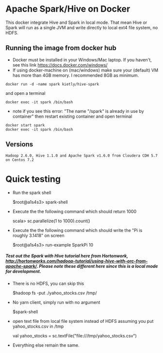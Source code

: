 Apache Spark/Hive on Docker
==========

This docker integrate Hive and Spark in local mode. That mean Hive or Spark will run as a single JVM and write directly to local ext4 file system, no HDFS.


## Running the image from docker hub

* Docker must be installed in your Windows/Mac laptop. If you haven't, see this link https://docs.docker.com/windows/
* If using docker-machine on (mac/windows) make sure your (default) VM has more than 4GB memory. I recommended 8GB as minimum.
```
docker run -d -name spark kietly/hive-spark
```
and open a terminal
```
docker exec -it spark /bin/bash
```
* note if you see this error: "The name "/spark" is already in use by container" then restart existing container and open terminal
```
docker start spark
docker exec -it spark /bin/bash
```

## Versions
    Hadoop 2.6.0, Hive 1.1.0 and Apache Spark v1.6.0 from Cloudera CDH 5.7 on Centos 7.2 

# Quick testing
* Run the spark shell
    
    $root@a1s4s3> spark-shell 

* Execute the the following command which should return 1000

    scala> sc.parallelize(1 to 1000).count()

* Execute the the following command which should write the "Pi is roughly 3.1418" on screen

    $root@a1s4s3> run-example SparkPi 10
##### Test out the Spark with Hive tutorial here from Hortonwork, http://hortonworks.com/hadoop-tutorial/using-hive-with-orc-from-apache-spark/. Please note these different here since this is a local mode for development. 
* There is no HDFS, you can skip this 

    $hadoop fs -put ./yahoo_stocks.csv /tmp/
* No yarn client, simply run with no argument 

    $spark-shell
* open text file from local file system instead of HDFS assuming you put yahoo_stocks.csv in /tmp

    val yahoo_stocks = sc.textFile("file:///tmp/yahoo_stocks.csv")
* Everything else remain the same.
 